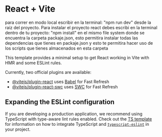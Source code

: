 # React + Vite

para correr en modo local escribir en la terminal: "npm run dev" desde la raiz del proyecto.
Para instalar el proyecto react debes escribi en la terminal dentro de tu proyecto: "npm install" en el mismo file system donde se encuentra la carpeta packaje.json, esto permitira instalar todas las dependencias que tienes  en packaje.json y esto te permitira hacer uso de los scripts que tienes almacenados en esta carpeta 

This template provides a minimal setup to get React working in Vite with HMR and some ESLint rules.

Currently, two official plugins are available:

- [@vitejs/plugin-react](https://github.com/vitejs/vite-plugin-react/blob/main/packages/plugin-react) uses [Babel](https://babeljs.io/) for Fast Refresh
- [@vitejs/plugin-react-swc](https://github.com/vitejs/vite-plugin-react/blob/main/packages/plugin-react-swc) uses [SWC](https://swc.rs/) for Fast Refresh

## Expanding the ESLint configuration

If you are developing a production application, we recommend using TypeScript with type-aware lint rules enabled. Check out the [TS template](https://github.com/vitejs/vite/tree/main/packages/create-vite/template-react-ts) for information on how to integrate TypeScript and [`typescript-eslint`](https://typescript-eslint.io) in your project.
